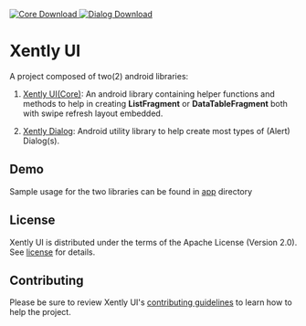 [ ![Core Download](https://api.bintray.com/packages/ajharry69/XentlyUI/com.xently.xui/images/download.svg) ](https://bintray.com/ajharry69/XentlyUI/com.xently.xui/_latestVersion)
[ ![Dialog Download](https://api.bintray.com/packages/ajharry69/XentlyUI/com.xently.xui.dialog/images/download.svg) ](https://bintray.com/ajharry69/XentlyUI/com.xently.xui.dialog/_latestVersion)

# Xently UI

A project composed of two(2) android libraries:

1. [Xently UI(Core)](core/README.md): An android library containing helper functions and methods to
help in creating **ListFragment** or **DataTableFragment** both with swipe refresh layout embedded.

2. [Xently Dialog](dialog/README.md): Android utility library to help create most types of (Alert)
Dialog(s).

## Demo
Sample usage for the two libraries can be found in [app](app) directory

## License

Xently UI is distributed under the terms of the Apache License (Version 2.0). See [license](LICENSE)
for details.

## Contributing

Please be sure to review Xently UI's [contributing guidelines](CONTRIBUTING.md) to learn how to help
the project.